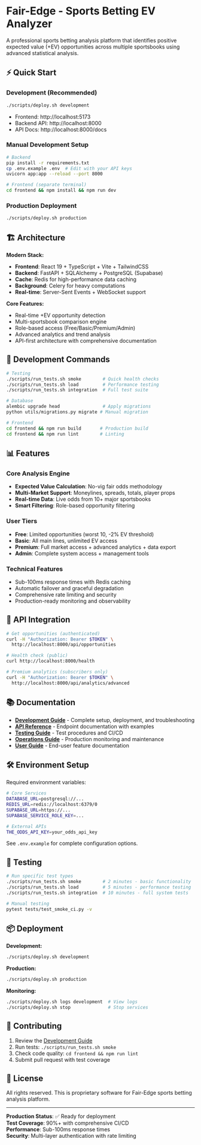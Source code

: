 # Fair-Edge - Sports Betting EV Analyzer

A professional sports betting analysis platform that identifies positive expected value (+EV) opportunities across multiple sportsbooks using advanced statistical analysis.

## ⚡ Quick Start

### Development (Recommended)
```bash
./scripts/deploy.sh development
```
- Frontend: http://localhost:5173
- Backend API: http://localhost:8000
- API Docs: http://localhost:8000/docs

### Manual Development Setup
```bash
# Backend
pip install -r requirements.txt
cp .env.example .env  # Edit with your API keys
uvicorn app:app --reload --port 8000

# Frontend (separate terminal)
cd frontend && npm install && npm run dev
```

### Production Deployment
```bash
./scripts/deploy.sh production
```

## 🏗️ Architecture

**Modern Stack:**
- **Frontend**: React 19 + TypeScript + Vite + TailwindCSS
- **Backend**: FastAPI + SQLAlchemy + PostgreSQL (Supabase)
- **Cache**: Redis for high-performance data caching
- **Background**: Celery for heavy computations
- **Real-time**: Server-Sent Events + WebSocket support

**Core Features:**
- Real-time +EV opportunity detection
- Multi-sportsbook comparison engine
- Role-based access (Free/Basic/Premium/Admin)
- Advanced analytics and trend analysis
- API-first architecture with comprehensive documentation

## 🔧 Development Commands

```bash
# Testing
./scripts/run_tests.sh smoke        # Quick health checks
./scripts/run_tests.sh load         # Performance testing  
./scripts/run_tests.sh integration  # Full test suite

# Database
alembic upgrade head                # Apply migrations
python utils/migrations.py migrate # Manual migration

# Frontend
cd frontend && npm run build       # Production build
cd frontend && npm run lint        # Linting
```

## 📊 Features

### Core Analysis Engine
- **Expected Value Calculation**: No-vig fair odds methodology
- **Multi-Market Support**: Moneylines, spreads, totals, player props
- **Real-time Data**: Live odds from 10+ major sportsbooks
- **Smart Filtering**: Role-based opportunity filtering

### User Tiers
- **Free**: Limited opportunities (worst 10, -2% EV threshold)
- **Basic**: All main lines, unlimited EV access
- **Premium**: Full market access + advanced analytics + data export
- **Admin**: Complete system access + management tools

### Technical Features
- Sub-100ms response times with Redis caching
- Automatic failover and graceful degradation
- Comprehensive rate limiting and security
- Production-ready monitoring and observability

## 🚀 API Integration

```bash
# Get opportunities (authenticated)
curl -H "Authorization: Bearer $TOKEN" \
  http://localhost:8000/api/opportunities

# Health check (public)
curl http://localhost:8000/health

# Premium analytics (subscribers only)
curl -H "Authorization: Bearer $TOKEN" \
  http://localhost:8000/api/analytics/advanced
```

## 📚 Documentation

- **[Development Guide](docs/DEVELOPMENT.md)** - Complete setup, deployment, and troubleshooting
- **[API Reference](docs/API.md)** - Endpoint documentation with examples
- **[Testing Guide](docs/TESTING.md)** - Test procedures and CI/CD
- **[Operations Guide](docs/OPERATIONS.md)** - Production monitoring and maintenance
- **[User Guide](docs/USER_GUIDE.md)** - End-user feature documentation

## 🛠️ Environment Setup

Required environment variables:
```bash
# Core Services
DATABASE_URL=postgresql://...
REDIS_URL=redis://localhost:6379/0
SUPABASE_URL=https://...
SUPABASE_SERVICE_ROLE_KEY=...

# External APIs
THE_ODDS_API_KEY=your_odds_api_key
```

See `.env.example` for complete configuration options.

## 🧪 Testing

```bash
# Run specific test types
./scripts/run_tests.sh smoke        # 2 minutes - basic functionality
./scripts/run_tests.sh load         # 5 minutes - performance testing
./scripts/run_tests.sh integration  # 10 minutes - full system tests

# Manual testing
pytest tests/test_smoke_ci.py -v
```

## 📦 Deployment

**Development:**
```bash
./scripts/deploy.sh development
```

**Production:**
```bash
./scripts/deploy.sh production
```

**Monitoring:**
```bash
./scripts/deploy.sh logs development  # View logs
./scripts/deploy.sh stop              # Stop services
```

## 🤝 Contributing

1. Review the [Development Guide](docs/DEVELOPMENT.md)
2. Run tests: `./scripts/run_tests.sh smoke`
3. Check code quality: `cd frontend && npm run lint`
4. Submit pull request with test coverage

## 📄 License

All rights reserved. This is proprietary software for Fair-Edge sports betting analysis platform.

---

**Production Status**: ✅ Ready for deployment  
**Test Coverage**: 90%+ with comprehensive CI/CD  
**Performance**: Sub-100ms response times  
**Security**: Multi-layer authentication with rate limiting